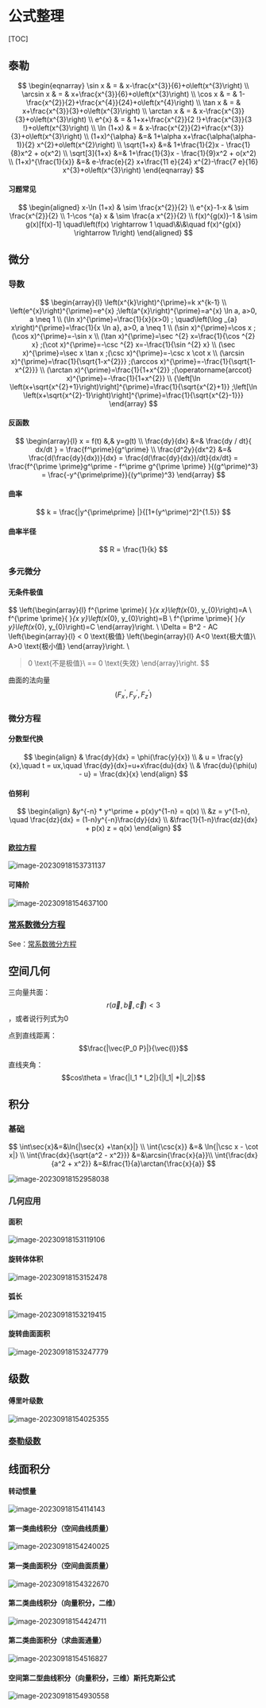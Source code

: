 # 公式整理

[TOC]



## 泰勒

$$
\begin{eqnarray}
\sin x & = & x-\frac{x^{3}}{6}+o\left(x^{3}\right) \\
\arcsin x & = & x+\frac{x^{3}}{6}+o\left(x^{3}\right) \\
\cos x & = & 1-\frac{x^{2}}{2}+\frac{x^{4}}{24}+o\left(x^{4}\right) \\
\tan x & = & x+\frac{x^{3}}{3}+o\left(x^{3}\right) \\
\arctan x & = & x-\frac{x^{3}}{3}+o\left(x^{3}\right) \\
e^{x} & = & 1+x+\frac{x^{2}}{2 !}+\frac{x^{3}}{3 !}+o\left(x^{3}\right) \\
\ln (1+x) & = & x-\frac{x^{2}}{2}+\frac{x^{3}}{3}+o\left(x^{3}\right) \\
(1+x)^{\alpha} &=& 1+\alpha x+\frac{\alpha(\alpha-1)}{2} x^{2}+o\left(x^{2}\right) \\
\sqrt{1+x} &=& 1+\frac{1}{2}x - \frac{1}{8}x^2 + o(x^2) \\
\sqrt[3]{1+x} &=& 1+\frac{1}{3}x - \frac{1}{9}x^2 + o(x^2) \\
(1+x)^{\frac{1}{x}} &=& e-\frac{e}{2} x+\frac{11 e}{24} x^{2}-\frac{7 e}{16} x^{3}+o\left(x^{3}\right)
\end{eqnarray}
$$



#### 习题常见

$$
\begin{aligned}
x-\ln (1+x) & \sim \frac{x^{2}}{2} \\
e^{x}-1-x & \sim \frac{x^{2}}{2} \\
1-\cos ^{a} x & \sim \frac{a x^{2}}{2} \\
f(x)^{g(x)}-1 & \sim g(x)[f(x)-1] \quad\left(f(x) \rightarrow 1 \quad\&\&\quad f(x)^{g(x)} \rightarrow 1\right)
\end{aligned}
$$


## 微分

### 导数

$$
\begin{array}{l}
\left(x^{k}\right)^{\prime}=k x^{k-1} \\
\left(e^{x}\right)^{\prime}=e^{x} ;\left(a^{x}\right)^{\prime}=a^{x} \ln a, a>0, a \neq 1 \\
(\ln x)^{\prime}=\frac{1}{x}(x>0) ; \quad\left(\log _{a} x\right)^{\prime}=\frac{1}{x \ln a}, a>0, a \neq 1 \\
(\sin x)^{\prime}=\cos x ;(\cos x)^{\prime}=-\sin x \\
(\tan x)^{\prime}=\sec ^{2} x=\frac{1}{\cos ^{2} x} ;(\cot x)^{\prime}=-\csc ^{2} x=-\frac{1}{\sin ^{2} x} \\
(\sec x)^{\prime}=\sec x \tan x ;(\csc x)^{\prime}=-\csc x \cot x \\
(\arcsin x)^{\prime}=\frac{1}{\sqrt{1-x^{2}}} ;(\arccos x)^{\prime}=-\frac{1}{\sqrt{1-x^{2}}} \\
(\arctan x)^{\prime}=\frac{1}{1+x^{2}} ;(\operatorname{arccot} x)^{\prime}=-\frac{1}{1+x^{2}} \\
{\left[\ln \left(x+\sqrt{x^{2}+1}\right)\right]^{\prime}=\frac{1}{\sqrt{x^{2}+1}} ;\left[\ln \left(x+\sqrt{x^{2}-1}\right)\right]^{\prime}=\frac{1}{\sqrt{x^{2}-1}}}
\end{array}
$$

#### 反函数

$$
\begin{array}{l}
x = f(t) &,& y=g(t) \\
\frac{dy}{dx} &=& \frac{dy / dt}{ dx/dt } = \frac{f^\prime}{g^\prime} \\
\frac{d^2y}{dx^2} &=& \frac{d(\frac{dy}{dx})}{dx} = \frac{d(\frac{dy}{dx})/dt}{dx/dt} = \frac{f^{\prime \prime}g^\prime - f^\prime g^{\prime \prime}   }{(g^\prime)^3} = \frac{-y^{\prime\prime}}{(y^\prime)^3}
\end{array}
$$



#### 曲率

$$
k = \frac{|y^{\prime\prime} |}{[1+(y^\prime)^2]^{1.5}}
$$
#### 曲率半径

$$
R = \frac{1}{k}
$$


### 多元微分

#### 无条件极值

$$
\left\{\begin{array}{l}
f^{\prime \prime}{ }_{x x}\left(x_{0}, y_{0}\right)=A \\
f^{\prime \prime}{ }_{x y}\left(x_{0}, y_{0}\right)=B \\
f^{\prime \prime}{ }_{y y}\left(x_{0}, y_{0}\right)=C
\end{array}\right.
\\
\Delta = B^2 - AC
\left\{\begin{array}{l}
< 0 \text{极值} 
	\left\{\begin{array}{l}
	A<0 \text{极大值}\\ 
	A>0 \text{极小值}
	\end{array}\right.
\\
> 0 \text{不是极值}\\ 
== 0 \text{失效}
\end{array}\right.
$$




曲面的法向量
$$
(F^\prime_x,F^\prime_y,F^\prime_z)
$$


### 微分方程

#### 分数型代换

$$
\begin{align}
& \frac{dy}{dx} = \phi(\frac{y}{x}) \\
& u = \frac{y}{x},\quad t = ux,\quad \frac{dy}{dx}=u+x\frac{du}{dx} \\
& \frac{du}{\phi(u) - u} = \frac{dx}{x}
\end{align}
$$
#### 伯努利

$$
\begin{align}
&y^{-n} * y^\prime + p(x)y^{1-n} = q(x) \\
&z = y^{1-n}, \quad \frac{dz}{dx} = (1-n)y^{-n}\frac{dy}{dx} \\
&\frac{1}{1-n}\frac{dz}{dx} + p(x) z = q(x)
\end{align}
$$

#### [欧拉方程](https://zhuanlan.zhihu.com/p/349911260)

![image-20230918153731137](https://pic-1257412153.cos.ap-nanjing.myqcloud.com/images/2023/09/18/image-20230918153731137-5d386d.png)

#### 可降阶

![image-20230918154637100](https://pic-1257412153.cos.ap-nanjing.myqcloud.com/images/2023/09/18/image-20230918154637100-842e25.png)

### [常系数微分方程](常系数微分方程.md)

See：[常系数微分方程](常系数微分方程.md)

## 空间几何

三向量共面：$$r(\vec{a},\vec{b},\vec{c})<3$$，或者说行列式为0

点到直线距离：$$\frac{|\vec{P_0 P}|}{\vec{l}}$$ 

直线夹角：$$cos\theta = \frac{|l_1 * l_2|}{|l_1| *|l_2|}$$ 



## 积分

### 基础

$$
\int\sec{x}&=&\ln{|\sec{x} +\tan{x}|} \\
\int{\csc{x}} &=& \ln{|\csc x - \cot x|} \\
\int{\frac{dx}{\sqrt{a^2 - x^2}}} &=&\arcsin{\frac{x}{a}}\\
\int{\frac{dx}{a^2 + x^2}} &=&\frac{1}{a}\arctan{\frac{x}{a}}
$$



![image-20230918152958038](https://pic-1257412153.cos.ap-nanjing.myqcloud.com/images/2023/09/18/image-20230918152958038-fbed91.png)

### 几何应用

#### 面积

![image-20230918153119106](https://pic-1257412153.cos.ap-nanjing.myqcloud.com/images/2023/09/18/image-20230918153119106-4a1a7a.png)

#### 旋转体体积

![image-20230918153152478](https://pic-1257412153.cos.ap-nanjing.myqcloud.com/images/2023/09/18/image-20230918153152478-6945df.png)

#### 弧长

![image-20230918153219415](https://pic-1257412153.cos.ap-nanjing.myqcloud.com/images/2023/09/18/image-20230918153219415-ebb6ff.png)

#### 旋转曲面面积

![image-20230918153247779](https://pic-1257412153.cos.ap-nanjing.myqcloud.com/images/2023/09/18/image-20230918153247779-4a2dbd.png)

## 级数

#### 傅里叶级数

![image-20230918154025355](https://pic-1257412153.cos.ap-nanjing.myqcloud.com/images/2023/09/18/image-20230918154025355-17e1f9.png)

### [泰勒级数](泰勒级数.md)

## 线面积分

#### 转动惯量

![image-20230918154114143](https://pic-1257412153.cos.ap-nanjing.myqcloud.com/images/2023/09/18/image-20230918154114143-9a24aa.png)

#### 第一类曲线积分（空间曲线质量）

![image-20230918154240025](https://pic-1257412153.cos.ap-nanjing.myqcloud.com/images/2023/09/18/image-20230918154240025-823620.png)

#### 第一类曲面积分（空间曲面质量）

![image-20230918154322670](https://pic-1257412153.cos.ap-nanjing.myqcloud.com/images/2023/09/18/image-20230918154322670-d7f097.png)

#### 第二类曲线积分（向量积分，二维）

![image-20230918154424711](https://pic-1257412153.cos.ap-nanjing.myqcloud.com/images/2023/09/18/image-20230918154424711-5bc3f8.png)

#### 第二类曲面积分（求曲面通量）

![image-20230918154516827](https://pic-1257412153.cos.ap-nanjing.myqcloud.com/images/2023/09/18/image-20230918154516827-71dbac.png)

#### 空间第二型曲线积分（向量积分，三维）斯托克斯公式

![image-20230918154930558](https://pic-1257412153.cos.ap-nanjing.myqcloud.com/images/2023/09/18/image-20230918154930558-43110f.png)

